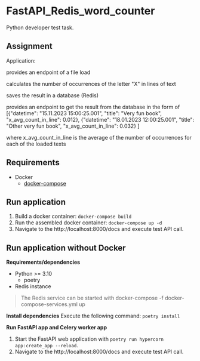 # FastAPI_Redis_word_counter
Python developer test task.

## Assignment
Application:

provides an endpoint of a file load

calculates the number of occurrences of the letter "X" in lines of text

saves the result in a database (Redis)

provides an endpoint to get the result from the database in the form of [{"datetime": "15.11.2023 15:00:25.001", "title": "Very fun book", "x_avg_count_in_line": 0.012}, {"datetime": "18.01.2023 12:00:25.001", "title": "Other very fun book", "x_avg_count_in_line": 0.032} ]

where x_avg_count_in_line is the average of the number of occurrences for each of the loaded texts

## Requirements
- Docker
  - [docker-compose](https://docs.docker.com/compose/install/)

## Run application
1. Build a docker container:
   ```docker-compose build```
2. Run the assembled docker container:
   ```docker-compose up -d```
3. Navigate to the http://localhost:8000/docs and execute test API call.

## Run application without Docker
**Requirements/dependencies**
- Python >= 3.10
   - poetry
- Redis instance
> The Redis service can be started with docker-compose -f docker-compose-services.yml up

**Install dependencies**
Execute the following command: ```poetry install```

**Run FastAPI app and Celery worker app**
1. Start the FastAPI web application with ```poetry run hypercorn app:create_app --reload```.
2. Navigate to the http://localhost:8000/docs and execute test API call.
